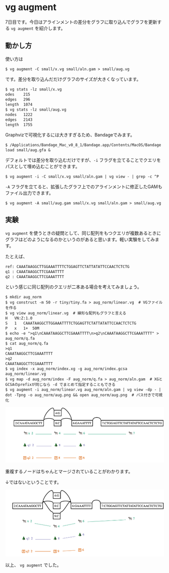 # vg augment

7日目です。今日はアラインメントの差分をグラフに取り込んでグラフを更新する `vg augment` を紹介します。



## 動かし方

使い方は

```shell
$ vg augment -C small/x.vg small/aln.gam > small/aug.vg
```

です。差分を取り込んだだけグラフのサイズが大きくなっています。

```shell
$ vg stats -lz small/x.vg
odes	215
edges	296
length	1074
$ vg stats -lz small/aug.vg
nodes	1222
edges	2143
length	1755
```



Graphvizで可視化するには大きすぎるため、Bandageでみます。

```shell
$ /Applications/Bandage_Mac_v0_8_1/Bandage.app/Contents/MacOS/Bandage load small/aug.gfa &
```



デフォルトでは差分を取り込むだけですが、`-i` フラグを立てることでクエリをパスとして埋め込むことができます。

```shell
$ vg augment -i -C small/x.vg small/aln.gam | vg view - | grep -c ^P
```



`-A` フラグを立てると、拡張したグラフ上でのアラインメントに修正したGAMもファイル出力できます。

```shell
$ vg augment -A small/aug.gam small/x.vg small/aln.gam > small/aug.vg
```



## 実験

`vg augment` を使うときの疑問として、同じ配列をもつクエリが複数あるときにグラフはどのようになるのかというのがあると思います。軽い実験をしてみます。

たとえば、

```
ref: CAAATAAGGCTTGGAAATTTTCTGGAGTTCTATTATATTCCAACTCTCTG
q1 : CAAATAAGGCTTCGAAATTTT
q2 : CAAATAAGGCTTCGAAATTTT
```

という感じに同じ配列のクエリが二本ある場合を考えてみましょう。

```shell
$ mkdir aug_norm
$ vg construct -m 50 -r tiny/tiny.fa > aug_norm/linear.vg  # VGファイルを作る
$ vg view aug_norm/linear.vg  # 線形な配列もグラフと言える
H	VN:Z:1.0
S	1	CAAATAAGGCTTGGAAATTTTCTGGAGTTCTATTATATTCCAACTCTCTG
P	x	1+	50M
$ echo -e ">q1\nCAAATAAGGCTTCGAAATTTT\n>q2\nCAAATAAGGCTTCGAAATTTT" > aug_norm/q.fa
$ cat aug_norm/q.fa
>q1
CAAATAAGGCTTCGAAATTTT
>q2
CAAATAAGGCTTCGAAATTTT
$ vg index -x aug_norm/index.xg -g aug_norm/index.gcsa aug_norm/linear.vg
$ vg map -d aug_norm/index -F aug_norm/q.fa > aug_norm/aln.gam  # XGとGCSAのprefixが同じなら -d でまとめて指定することもできる
$ vg augment -i aug_norm/linear.vg aug_norm/aln.gam | vg view -dp - | dot -Tpng -o aug_norm/aug.png && open aug_norm/aug.png  # パス付きで可視化
```



![aug.png](figure/aug.png)

重複するノードはちゃんとマージされていることがわかります。



↓ではないということです。

![not_merge.png](figure/not_merge.png)



以上、 `vg augment` でした。